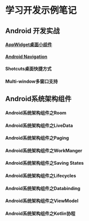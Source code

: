 # 学习开发示例笔记

## Android 开发实战

#### [AppWidget桌面小组件](./android/AppWidget.md)

#### [Android Navigation](./android/NavigationBasic.md)

#### Shotcuts桌面快捷方式

#### Multi-window多窗口支持


## Android系统架构组件

#### Android系统架构组件之Room

#### Android系统架构组件之LiveData

#### Android系统架构组件之Paging

#### Android系统架构组件之WorkManger

#### Android系统架构组件之Saving States

#### Android系统架构组件之Lifecycles

#### Android系统架构组件之Databinding

#### Android系统架构组件之ViewModel

#### Android系统架构组件之Kotlin协程

<script type="text/javascript">
	
	window.onload = function() {
		let title = document.querySelector("h1.project-name");
		title.text = "清风徐来,水波不兴";
	}

</script>